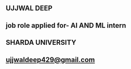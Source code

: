 ## UJJWAL DEEP
## job role applied for- AI AND ML intern
## SHARDA  UNIVERSITY
## ujjwaldeep429@gmail.com
